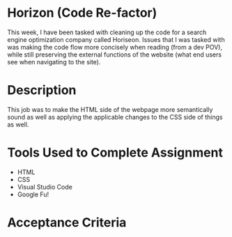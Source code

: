 # Horizon (Code Re-factor)
This week, I have been tasked with cleaning up the code for a search engine optimization company called Horiseon. Issues that I was tasked with was making the code flow more concisely when reading (from a dev POV), while still preserving the external functions of the website (what end users see when navigating to the site).

# Description
This job was to make the HTML side of the webpage more semantically sound as well as applying the applicable changes to the CSS side of things as well.

# Tools Used to Complete Assignment
* HTML
*  CSS
* Visual Studio Code
* Google Fu!
  
# Acceptance Criteria
